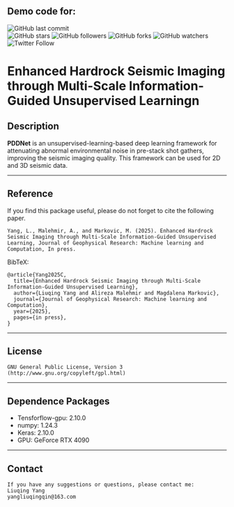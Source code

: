 ## Demo code for:


![GitHub last commit](https://img.shields.io/github/last-commit/YangLiuqing-add/PDDNet?style=plastic)    
![GitHub stars](https://img.shields.io/github/stars/YangLiuqing-add/PDDNet?style=social)
![GitHub followers](https://img.shields.io/github/followers/PDDNet?style=social)
![GitHub forks](https://img.shields.io/github/forks/YangLiuqing-add/PDDNet?style=social)
![GitHub watchers](https://img.shields.io/github/watchers/YangLiuqing-add/PDDNet?style=social)
![Twitter Follow](https://img.shields.io/twitter/follow/YangLiuqing-add?style=social)

**Enhanced Hardrock Seismic Imaging through Multi-Scale Information-Guided Unsupervised Learningn**
======

## Description

**PDDNet** is an unsupervised-learning-based deep learning framework for attenuating abnormal environmental noise in pre-stack shot gathers, improving the seismic imaging quality. This framework can be used for 2D and 3D seismic data. 

------------------- 
## Reference
If you find this package useful, please do not forget to cite the following paper.

    Yang, L., Malehmir, A., and Markovic, M. (2025). Enhanced Hardrock Seismic Imaging through Multi-Scale Information-Guided Unsupervised Learning, Journal of Geophysical Research: Machine learning and Computation, In press.
    
BibTeX:
	
	@article{Yang2025C,
	  title={Enhanced Hardrock Seismic Imaging through Multi-Scale Information-Guided Unsupervised Learning},
	  author={Liuqing Yang and Alireza Malehmir and Magdalena Markovic},
	  journal={Journal of Geophysical Research: Machine learning and Computation},
	  year={2025},
	  pages={in press},
	}
	
-------------------   
## License
    GNU General Public License, Version 3
    (http://www.gnu.org/copyleft/gpl.html)  
  
------------------    
## Dependence Packages
* Tensforflow-gpu: 2.10.0
* numpy: 1.24.3 
* Keras: 2.10.0
* GPU: GeForce RTX 4090
-------------------   
  
## Contact
    If you have any suggestions or questions, please contact me:
    Liuqing Yang 
    yangliuqingqin@163.com
  
  
  
  
  

